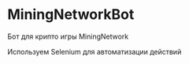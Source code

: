 # MiningNetworkBot
Бот для крипто игры MiningNetwork

Используем Selenium для автоматизации действий
